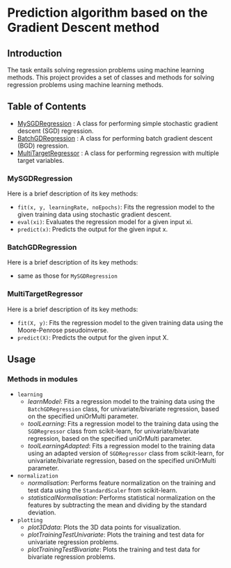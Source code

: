 # Prediction algorithm based on the Gradient Descent method

## Introduction

The task entails solving regression problems using machine learning methods. This project provides a set of classes and methods for solving regression problems using machine learning methods.

## Table of Contents

- [MySGDRegression](https://github.com/MartinFabianIonut/University/blob/main/Year%202/Semester%204/Artificial%20Intelligence/Laboratory%207/HappinessSGD/SGD/sgdRegression.py) : A class for performing simple stochastic gradient descent (SGD) regression.
- [BatchGDRegression](https://github.com/MartinFabianIonut/University/blob/main/Year%202/Semester%204/Artificial%20Intelligence/Laboratory%207/HappinessSGD/SGD/batchGDRegression.py) : A class for performing batch gradient descent (BGD) regression.
- [MultiTargetRegressor](https://github.com/MartinFabianIonut/University/blob/main/Year%202/Semester%204/Artificial%20Intelligence/Laboratory%207/HappinessSGD/SGD/multiTargetRegression.py) : A class for performing regression with multiple target variables.

### MySGDRegression

Here is a brief description of its key methods:

- `fit(x, y, learningRate, noEpochs)`: Fits the regression model to the given training data using stochastic gradient descent.
- `eval(xi)`: Evaluates the regression model for a given input xi.
- `predict(x)`: Predicts the output for the given input x.

### BatchGDRegression

Here is a brief description of its key methods:

- same as those for `MySGDRegression`

### MultiTargetRegressor

Here is a brief description of its key methods:

- `fit(X, y)`: Fits the regression model to the given training data using the Moore-Penrose pseudoinverse.
- `predict(X)`: Predicts the output for the given input X.

## Usage

### Methods in modules

- `learning`
  - _learnModel_: Fits a regression model to the training data using the `BatchGDRegression` class, for univariate/bivariate regression, based on the specified uniOrMulti parameter.
  - _toolLearning_: Fits a regression model to the training data using the `SGDRegressor` class from scikit-learn, for univariate/bivariate regression, based on the specified uniOrMulti parameter.
  - _toolLearningAdapted_: Fits a regression model to the training data using an adapted version of `SGDRegressor` class from scikit-learn, for univariate/bivariate regression, based on the specified uniOrMulti parameter.
- `normalization`
  - _normalisation_: Performs feature normalization on the training and test data using the `StandardScaler` from scikit-learn.
  - _statisticalNormalisation_: Performs statistical normalization on the features by subtracting the mean and dividing by the standard deviation.
- `plotting`
  - _plot3Ddata_: Plots the 3D data points for visualization.
  - _plotTrainingTestUnivariate_: Plots the training and test data for univariate regression problems.
  - _plotTrainingTestBivariate_: Plots the training and test data for bivariate regression problems.
